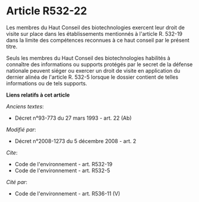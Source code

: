 # Article R532-22

Les membres du Haut Conseil des biotechnologies exercent leur droit de visite sur place dans les établissements mentionnés à
l'article R. 532-19 dans la limite des compétences reconnues à ce haut conseil par le présent titre. 

Seuls les membres du Haut Conseil des biotechnologies habilités à connaître des informations ou supports protégés par le
secret de la défense nationale peuvent siéger ou exercer un droit de visite en application du dernier alinéa de l'article R.
532-5 lorsque le dossier contient de telles informations ou de tels supports.

**Liens relatifs à cet article**

_Anciens textes_:

  - Décret n°93-773 du 27 mars 1993 - art. 22 (Ab)

_Modifié par_:

  - Décret n°2008-1273 du 5 décembre 2008 - art. 2

_Cite_:

  - Code de l'environnement - art. R532-19
  - Code de l'environnement - art. R532-5

_Cité par_:

  - Code de l'environnement - art. R536-11 (V)
